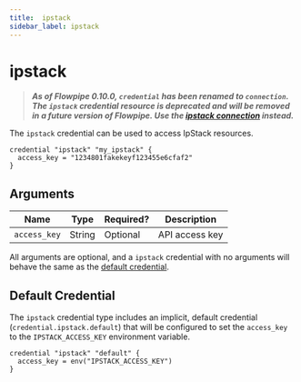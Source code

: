 ```yaml
---
title:  ipstack
sidebar_label: ipstack
---
```


# ipstack

> ***As of Flowpipe 0.10.0, `credential` has been renamed to `connection`.  The `ipstack` credential resource is deprecated and will be removed in a future version of Flowpipe. Use the [ipstack connection](/docs/reference/config-files/connection/ipstack) instead.***


The `ipstack` credential can be used to access IpStack resources.

```hcl
credential "ipstack" "my_ipstack" {
  access_key = "1234801fakekeyf123455e6cfaf2"
}
```

## Arguments

| Name            | Type    | Required?| Description
|-----------------|---------|----------|-------------------
| `access_key`    |  String | Optional | API access key

All arguments are optional, and a `ipstack` credential with no arguments will behave the same as the [default credential](#default-credential).

## Default Credential

The `ipstack` credential type includes an implicit, default credential (`credential.ipstack.default`) that will be configured to set the `access_key` to the `IPSTACK_ACCESS_KEY` environment variable.

```hcl
credential "ipstack" "default" {
  access_key = env("IPSTACK_ACCESS_KEY")
}
```
